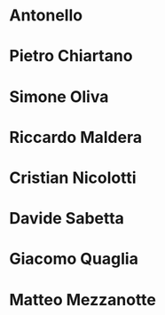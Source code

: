 # Antonello
# Pietro Chiartano
# Simone Oliva
# Riccardo Maldera
# Cristian Nicolotti
# Davide Sabetta
# Giacomo Quaglia




# Matteo Mezzanotte
